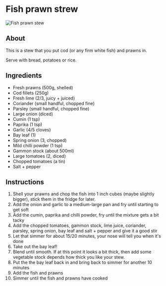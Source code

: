 # Fish prawn strew

![Fish prawn stew](add.jpg)

## About

This is a stew that you put cod (or any firm white fish) and prawns in.

Serve with bread, potatoes or rice.

## Ingredients

* Fresh prawns (500g, shelled)
* Cod fillets (250g)
* Fresh lime (2/3, juicy + juiced)
* Coriander (small handful, chopped fine)
* Parsley (small handful, chopped fine)
* Large onion (diced)
* Cumin (1 tsp)
* Paprika (1 tsp)
* Garlic (4/5 cloves)
* Bay leaf (1)
* Spring onion (3, chopped)
* Mild chilli powder (1 tsp)
* Gammon stock (about 500ml)
* Large tomatoes (2, diced)
* Chopped tomatoes (a tin)
* Salt + pepper

## Instructions

1. Shell your prawns and chop the fish into 1 inch cubes (maybe slightly bigger), stick them in the fridge for later.
2. Add the onion and garlic to a medium-large pan and fry until starting to get soft
3. Add the cumin, paprika and chilli powder, fry until the mixture gets a bit tacky
4. Add the chopped tomatoes, gammon stock, lime juice, coriander, parsley, spring onion, bay leaf and salt + pepper and give it a good stir
5. Let that simmer for about 15/20 minutes, your nose will tell you when it's done
6. Take out the bay leaf!
7. Blend until smooth. If at this point it looks a bit thick, then add some vegetable stock depends how thick you like your stew.
8. Put the the bay leaf back in and bring back to simmer for another 10 minutes
9. Add the fish and prawns
10. Simmer until the fish and prawns have cooked

